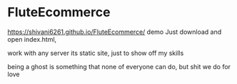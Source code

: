 # FluteEcommerce
https://shivani6261.github.io/FluteEcommerce/ demo
Just download and open index.html,

work with any server its static site,
just to show off my skills



being a ghost is something that none of everyone can do, 
but shit we do for love
